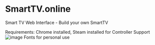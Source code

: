 # SmartTV.online
Smart TV Web Interface - Build your own SmartTV

Requirements: Chrome installed, Steam installed for Controller Support
![image](https://user-images.githubusercontent.com/83350146/158697046-ad1ca97a-e2df-424d-8e3a-88e4155348bb.png)
Fonts for personal use
